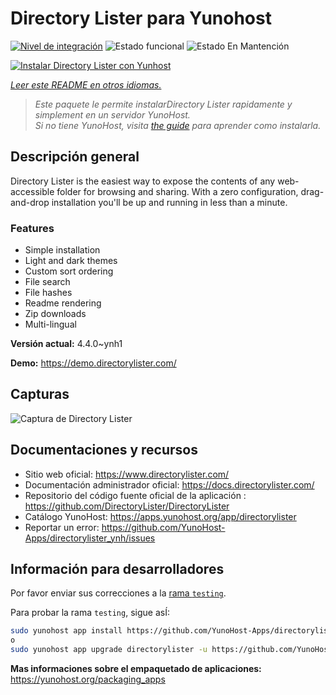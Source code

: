 <!--
Este archivo README esta generado automaticamente<https://github.com/YunoHost/apps/tree/master/tools/readme_generator>
No se debe editar a mano.
-->

# Directory Lister para Yunohost

[![Nivel de integración](https://apps.yunohost.org/badge/integration/directorylister)](https://ci-apps.yunohost.org/ci/apps/directorylister/)
![Estado funcional](https://apps.yunohost.org/badge/state/directorylister)
![Estado En Mantención](https://apps.yunohost.org/badge/maintained/directorylister)

[![Instalar Directory Lister con Yunhost](https://install-app.yunohost.org/install-with-yunohost.svg)](https://install-app.yunohost.org/?app=directorylister)

*[Leer este README en otros idiomas.](./ALL_README.md)*

> *Este paquete le permite instalarDirectory Lister rapidamente y simplement en un servidor YunoHost.*  
> *Si no tiene YunoHost, visita [the guide](https://yunohost.org/install) para aprender como instalarla.*

## Descripción general

Directory Lister is the easiest way to expose the contents of any web-accessible folder for browsing and sharing. With a zero configuration, drag-and-drop installation you'll be up and running in less than a minute.

### Features

- Simple installation
- Light and dark themes
- Custom sort ordering
- File search
- File hashes
- Readme rendering
- Zip downloads
- Multi-lingual


**Versión actual:** 4.4.0~ynh1

**Demo:** <https://demo.directorylister.com/>

## Capturas

![Captura de Directory Lister](./doc/screenshots/Screenshot.png)

## Documentaciones y recursos

- Sitio web oficial: <https://www.directorylister.com/>
- Documentación administrador oficial: <https://docs.directorylister.com/>
- Repositorio del código fuente oficial de la aplicación : <https://github.com/DirectoryLister/DirectoryLister>
- Catálogo YunoHost: <https://apps.yunohost.org/app/directorylister>
- Reportar un error: <https://github.com/YunoHost-Apps/directorylister_ynh/issues>

## Información para desarrolladores

Por favor enviar sus correcciones a la [rama `testing`](https://github.com/YunoHost-Apps/directorylister_ynh/tree/testing).

Para probar la rama `testing`, sigue asÍ:

```bash
sudo yunohost app install https://github.com/YunoHost-Apps/directorylister_ynh/tree/testing --debug
o
sudo yunohost app upgrade directorylister -u https://github.com/YunoHost-Apps/directorylister_ynh/tree/testing --debug
```

**Mas informaciones sobre el empaquetado de aplicaciones:** <https://yunohost.org/packaging_apps>
